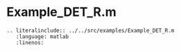 # Example_DET_R.m

```{eval-rst}
.. literalinclude:: ../../src/examples/Example_DET_R.m
   :language: matlab
   :linenos:
```
